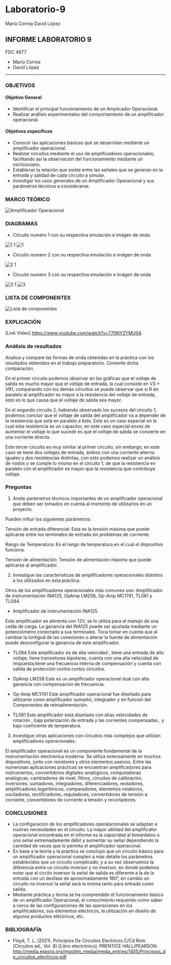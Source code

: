 # Laboratorio-9
Mariú Correa      David López
## INFORME LABORATORIO 9
FDC 4877
- Mariú Correa
- David López
----------------

### OBJETIVOS
#### Objetivo General
-   Identificar el principal funcionamiento de un Amplicador Operacional.
-   Realizar análisis experimentales del comportamiento de un amplificador operacional.
#### Objetivos específicos 
- Conocer las aplicaciones básicas que se desarrolan mediante un amplificador operacional.
- Realizar circuitos mediante el uso de amplificadores operacionales; facilitando así la observación del funcionamiento mediante un osciloscopio,
- Establecer la relación que existe entre las señales que se generan en la entrada y salidad de cada circuito a simular.
- Investigar los usos generales de un Amplificador Operacional y sus parámetros técnicos a considerarse.

### MARCO TEÓRICO 

![Amplificador Operacional](https://user-images.githubusercontent.com/76136485/113254969-dfa2d780-928c-11eb-9761-319550ddd93f.jpg)

### DIAGRAMAS
- Circuito numero 1 con su respectiva emulación e imágen de onda.

![1 1](https://user-images.githubusercontent.com/76136049/113253520-f9dbb600-928a-11eb-8be4-170598c792ba.PNG)
![1](https://user-images.githubusercontent.com/76136049/113253521-f9dbb600-928a-11eb-80bf-a807f3315989.PNG)
- Circuito numero 2 con su respectiva emulación e imágen de onda

![2 1](https://user-images.githubusercontent.com/76136049/113253522-fa744c80-928a-11eb-9189-ae27c66a86e4.PNG)
- Circuito numero 3 con su respectiva emulación e imágen de onda

![3 1](https://user-images.githubusercontent.com/76136049/113253523-fa744c80-928a-11eb-9a78-d41633eef441.PNG)
![3](https://user-images.githubusercontent.com/76136049/113253524-fa744c80-928a-11eb-8d36-0dfba25845ad.PNG)


### LISTA DE COMPONENTES

![Lista de componentes](https://user-images.githubusercontent.com/76136485/113254413-26440200-928c-11eb-9108-824cc8b38342.png)

### EXPLICACIÓN

[Link Video] https://www.youtube.com/watch?v=770NYZYMU04

### Análisis de resultados
Analice y compare las formas de onda obtenidas en la práctica con los resultados obtenidos en el trabajo preparatorio. Comente dicha comparación.

En el primer circuito podemos observar en las gráficas que el voltaje de salida es mucho mayor que el voltaje de entrada, la cual consiste en V3 + VR1, comparando con los demás circuitos se puede observar que si R en paralelo al amplificador es mayor a la resistencia del voltaje de entrada, esto es lo que causa que el voltaje de salida sea mayor.

En el segundo circuito 2, habiendo observado los sucesos del circuito 1, podemos concluir que el voltaje de salida del amplificador va a depender de la resistencia que está en paralelo a éste. Este es un caso especial en la cual esta resistencia es un capacitor, en este caso especial envez de aumentar el voltaje lo que sucede es que el voltaje de salida se convierte en una corriente directa.

Este tercer circuito es muy similar al primer circuito, sin embargo, en este caso se tiene dos voltajes de entrada, ambos con una corriente alterna iguales y dos resistencias distintas, con esto podemos realizar un análisis de nodos y se cumple lo mismo en el circuito 1, de que la resistencia en paralelo con el amplificador es mayor que la resistencia que contribuye voltaje.
###   Preguntas
1. Anote parámetros técnicos importantes de un amplificador operacional que deben ser tomados en cuenta al momento de utilizarlos en un proyecto.

Pueden influir los siguientes parámetros:

Tensión de entrada diferencial: Esta es la tensión máxima que puede aplicarse entre los terminales de entrada sin problemas de corriente.

Rango de Temperatura: Es el rango de temperatura en el cual el dispositivo funciona.

Tensión de alimentación: Tensión de alimentación máxima que puede aplicarse al amplificador.

2. Investigue las características de amplificadores operacionales distintos a los utilizados en esta práctica.

Otros de los amplificadores operacionales más comunes son: Amplificador de instrumentación INA125, OpAmp LM258, Op-Amp MC1741, TL081 y TL084.

- Amplificador de instrumentación INA125.

Este amplificador se alimenta con 12V, se lo utiliza para el manejo de una celda de carga. La ganancia del INA125 puede ser ajustada mediante un potenciómetro conectado a sus terminales. Toca tomar en cuenta que al cambiar la lontigud de las conexiones o alterar la fuente de alimentación puede desconfigurar la ganancia de este amplificador.

- TL084
Este amplificador es de alta velocidad , tiene una entrada de alto voltaje, tiene transistores bipolares, cuenta con una alta velocidad de respuesta,tiene una frecuencia interna de compensación y cuenta con salida de protección contra cortos circuitos.

- OpAmp LM258
Este es un amplificador operacional dual con alta ganancia con compensación de frecuencia.

- Op-Amp MC1741
Este amplificador operacional fue diseñado para utilizarse como amplificador sumador, integrador y en función del Componentes de retroalimentación.

- TL081
Este amplificador está diseñado con altas velocidades de rotación , baja polarización de entrada y las corrientes compensadas , y bajo coeficiente de temperatura.


3. Investigue otras aplicaciones con circuitos más complejos que utilizan amplificadores operacionales.

El amplificador operacional es un componente fundamental de la instrumentación electrónica moderna. Se utiliza extensamente en muchos dispositivos, junto con resistores y otros elementos pasivos. Entre las numerosas aplicaciones prácticas se encuentran amplificadores para instrumentos, convertidores digitales-analógicos, computadoras analógicas, cambiadores de nivel, filtros, circuitos de calibración, inversores, sumadores, integradores, diferenciadores, restadores, amplificadores logarítmicos, comparadores, elementos rotatorios, osciladores, rectificadores, reguladores, convertidores de tensión a corriente, convertidores de corriente a tensión y recortadores.
### CONCLUSIONES

- La configuración de los amplificadores operalacionales se adaptan a nustras necesidades en el circuito. La mayor utilidad del amplificafor operacional encontrada en el informe  es la capacidad al tomardatos o una señal extremadamente débil y aumentar su señal dependiendo la cantidad de veces que lo permita el amplificador operaconal.
- En base a la teoría y la practica se concluyo que un circuito básico para un amplificador operacional cumplen a más detalle los parámetros establecidos que un circuito complicado; y a su vez observamos la diferencia entre un circuito inversor y no inversor, en donde podemos notar que el circito inversor la señal de salida es diferente a la de la entrada con un desfase de aproximadamente 180°, en cambio un circuito no inversor la señal será la misma tanto para entrada como salida.
- Mediante práctica y teoría se ha comprendido el funcionamiento básico de un amplificador Operacional, el conocimiento requerido como saber a cerca de las configuraciones de las operaciones en los amplificadores, sus elementos eléctricos, la utilización en diseño de algunos productos eléctricos, etc.


### BIBLIOGRAFÍA

- Floyd, T. L. (2021). Principios De Circuitos Electricos C/Cd Rom (Circuitos ed., Vol. 8) [Libro electrónico]. PRENTICE HALL/PEARSON. http://media.espora.org/mgoblin_media/media_entries/1455/Principios_de_circuitos_electricos.pdf
